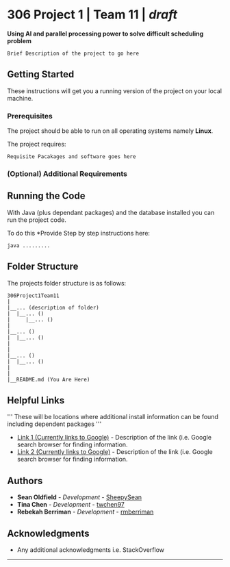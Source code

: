 # 306 Project 1  |  Team 11   |  *draft*

**Using AI and parallel processing power to solve difficult scheduling problem**

``` Brief Description of the project to go here ```

## Getting Started

These instructions will get you a running version of the project on your local machine.

### Prerequisites

The project should be able to run on all operating systems namely **Linux**.

The project requires:
```
Requisite Pacakages and software goes here
```

### (Optional) Additional Requirements


## Running the Code

With Java (plus dependant packages) and the database installed you can run the project code. 

To do this *Provide Step by step instructions here:
```shell
java .........
```

## Folder Structure

The projects folder structure is as follows:

```
306Project1Team11
|
|__... (description of folder)
|  |__... ()
|	  |__... ()
|  
|__... ()
|  |__... ()
|
|
|__... ()
|  |__... ()
|
|
|__README.md (You Are Here)
```

## Helpful Links

''' These will be locations where additional install information can be found including dependent packages '''

*  [Link 1 (Currently links to Google)](https://www.google.com/) - Description of the link (i.e. Google search browser for finding information.
*  [Link 2 (Currently links to Google)](https://www.google.com/) - Description of the link (i.e. Google search browser for finding information.


## Authors

* **Sean Oldfield** - *Development* - [SheepySean](https://github.com/SheepySean)
* **Tina Chen** - *Development* - [twchen97](https://github.com/twchen97)
* **Rebekah Berriman** - *Development* - [rmberriman](https://github.com/rmberriman)

## Acknowledgments

* Any additional acknowledgments i.e. StackOverflow

---